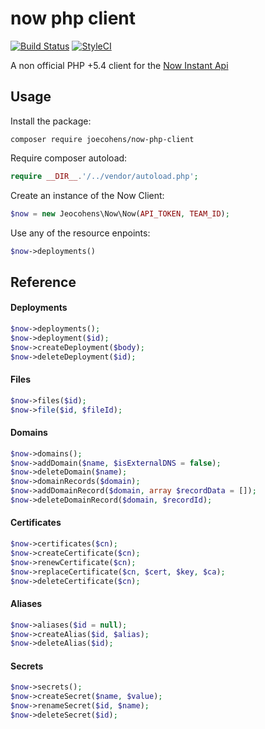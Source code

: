 # now php client

[![Build Status](https://img.shields.io/travis/joecohens/now-php-client/master.svg?style=flat-square)](https://travis-ci.org/joecohens/now-php-client)
[![StyleCI](https://styleci.io/repos/106905656/shield?branch=master)](https://styleci.io/repos/106905656)

A non official PHP +5.4 client for the [Now Instant Api](https://zeit.co/api)

## Usage

Install the package:

```
composer require joecohens/now-php-client
```

Require composer autoload:

```php
require __DIR__.'/../vendor/autoload.php';
```

Create an instance of the Now Client:

```php
$now = new Jeocohens\Now\Now(API_TOKEN, TEAM_ID);
```

Use any of the resource enpoints:

```php
$now->deployments()
````

## Reference

#### Deployments

```php
$now->deployments();
$now->deployment($id);
$now->createDeployment($body);
$now->deleteDeployment($id);
```

#### Files

```php
$now->files($id);
$now->file($id, $fileId);
```

#### Domains

```php
$now->domains();
$now->addDomain($name, $isExternalDNS = false);
$now->deleteDomain($name);
$now->domainRecords($domain);
$now->addDomainRecord($domain, array $recordData = []);
$now->deleteDomainRecord($domain, $recordId);
```

#### Certificates

```php
$now->certificates($cn);
$now->createCertificate($cn);
$now->renewCertificate($cn);
$now->replaceCertificate($cn, $cert, $key, $ca);
$now->deleteCertificate($cn);
```

#### Aliases

```php
$now->aliases($id = null);
$now->createAlias($id, $alias);
$now->deleteAlias($id);
```

#### Secrets

```php
$now->secrets();
$now->createSecret($name, $value);
$now->renameSecret($id, $name);
$now->deleteSecret($id);
```
